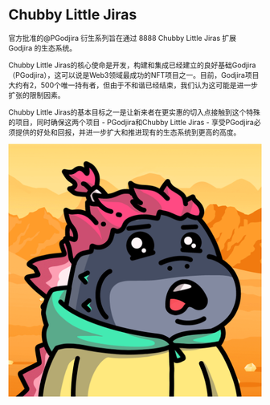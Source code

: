 # Chubby Little Jiras

官方批准的@PGodjira 衍生系列旨在通过 8888 Chubby Little Jiras 扩展 Godjira 的生态系统。

Chubby Little Jiras的核心使命是开发，构建和集成已经建立的良好基础Godjira（PGodjira），这可以说是Web3领域最成功的NFT项目之一。目前，Godjira项目大约有2，500个唯一持有者，但由于不和谐已经结束，我们认为这可能是进一步扩张的限制因素。

Chubby Little Jiras的基本目标之一是让新来者在更实惠的切入点接触到这个特殊的项目，同时确保这两个项目 - PGodjira和Chubby Little Jiras - 享受PGodjira必须提供的好处和回报，并进一步扩大和推进现有的生态系统到更高的高度。

![nft](unnamed.png)
